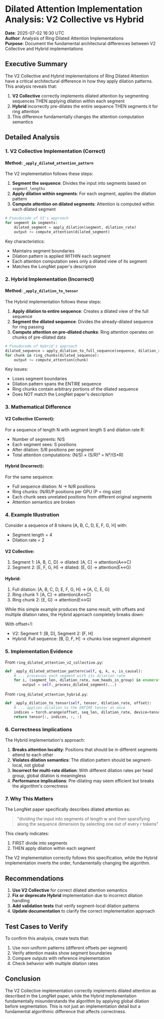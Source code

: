 # Dilated Attention Implementation Analysis: V2 Collective vs Hybrid

**Date**: 2025-07-02 16:30 UTC  
**Author**: Analysis of Ring Dilated Attention Implementations  
**Purpose**: Document the fundamental architectural differences between V2 Collective and Hybrid implementations

## Executive Summary

The V2 Collective and Hybrid implementations of Ring Dilated Attention have a critical architectural difference in how they apply dilation patterns. This analysis reveals that:

1. **V2 Collective** correctly implements dilated attention by segmenting sequences THEN applying dilation within each segment
2. **Hybrid** incorrectly pre-dilates the entire sequence THEN segments it for ring attention
3. This difference fundamentally changes the attention computation semantics

## Detailed Analysis

### 1. V2 Collective Implementation (Correct)

#### Method: `_apply_dilated_attention_pattern`

The V2 implementation follows these steps:

1. **Segment the sequence**: Divides the input into segments based on `segment_lengths`
2. **Apply dilation within segments**: For each segment, applies the dilation pattern
3. **Compute attention on dilated segments**: Attention is computed within each dilated segment

```python
# Pseudocode of V2's approach
for segment in segments:
    dilated_segment = apply_dilation(segment, dilation_rate)
    output += compute_attention(dilated_segment)
```

Key characteristics:
- Maintains segment boundaries
- Dilation pattern is applied WITHIN each segment
- Each attention computation sees only a dilated view of its segment
- Matches the LongNet paper's description

### 2. Hybrid Implementation (Incorrect)

#### Method: `_apply_dilation_to_tensor`

The Hybrid implementation follows these steps:

1. **Apply dilation to entire sequence**: Creates a dilated view of the full sequence
2. **Segment the dilated sequence**: Divides the already-dilated sequence for ring passing
3. **Compute attention on pre-dilated chunks**: Ring attention operates on chunks of pre-dilated data

```python
# Pseudocode of Hybrid's approach
dilated_sequence = apply_dilation_to_full_sequence(sequence, dilation_rate)
for chunk in ring_chunks(dilated_sequence):
    output += compute_attention(chunk)
```

Key issues:
- Loses segment boundaries
- Dilation pattern spans the ENTIRE sequence
- Ring chunks contain arbitrary portions of the dilated sequence
- Does NOT match the LongNet paper's description

### 3. Mathematical Difference

#### V2 Collective (Correct):
For a sequence of length N with segment length S and dilation rate R:
- Number of segments: N/S
- Each segment sees: S positions
- After dilation: S/R positions per segment
- Total attention computations: (N/S) × (S/R)² = N²/(S×R)

#### Hybrid (Incorrect):
For the same sequence:
- Full sequence dilation: N → N/R positions
- Ring chunks: (N/R)/P positions per GPU (P = ring size)
- Each chunk sees unrelated positions from different original segments
- Attention semantics are broken

### 4. Example Illustration

Consider a sequence of 8 tokens [A, B, C, D, E, F, G, H] with:
- Segment length = 4
- Dilation rate = 2

#### V2 Collective:
1. Segment 1: [A, B, C, D] → dilated: [A, C] → attention(A↔C)
2. Segment 2: [E, F, G, H] → dilated: [E, G] → attention(E↔G)

#### Hybrid:
1. Full dilation: [A, B, C, D, E, F, G, H] → [A, C, E, G]
2. Ring chunk 1: [A, C] → attention(A↔C)
3. Ring chunk 2: [E, G] → attention(E↔G)

While this simple example produces the same result, with offsets and multiple dilation rates, the Hybrid approach completely breaks down:

With offset=1:
- V2: Segment 1: [B, D], Segment 2: [F, H]
- Hybrid: Full sequence: [B, D, F, H] → chunks lose segment alignment

### 5. Implementation Evidence

From `ring_dilated_attention_v2_collective.py`:
```python
def _apply_dilated_attention_pattern(self, q, k, v, is_causal):
    # ... processes each segment with its dilation rate
    for i, (segment_len, dilation_rate, num_heads_in_group) in enumerate(...):
        output = self._process_dilated_segment(...)
```

From `ring_dilated_attention_hybrid.py`:
```python
def _apply_dilation_to_tensor(self, tensor, dilation_rate, offset):
    # ... applies dilation to the ENTIRE tensor at once
    indices = torch.arange(offset, seq_len, dilation_rate, device=tensor.device)
    return tensor[:, indices, :, :]
```

### 6. Correctness Implications

The Hybrid implementation's approach:
1. **Breaks attention locality**: Positions that should be in different segments attend to each other
2. **Violates dilation semantics**: The dilation pattern should be segment-local, not global
3. **Incorrect for multi-rate dilation**: With different dilation rates per head group, global dilation is meaningless
4. **Performance implications**: Pre-dilating may seem efficient but breaks the algorithm's correctness

### 7. Why This Matters

The LongNet paper specifically describes dilated attention as:
> "dividing the input into segments of length w and then sparsifying along the sequence dimension by selecting one out of every r tokens"

This clearly indicates:
1. FIRST divide into segments
2. THEN apply dilation within each segment

The V2 implementation correctly follows this specification, while the Hybrid implementation inverts the order, fundamentally changing the algorithm.

## Recommendations

1. **Use V2 Collective** for correct dilated attention semantics
2. **Fix or deprecate Hybrid** implementation due to incorrect dilation handling
3. **Add validation tests** that verify segment-local dilation patterns
4. **Update documentation** to clarify the correct implementation approach

## Test Cases to Verify

To confirm this analysis, create tests that:
1. Use non-uniform patterns (different offsets per segment)
2. Verify attention masks show segment boundaries
3. Compare outputs with reference implementation
4. Check behavior with multiple dilation rates

## Conclusion

The V2 Collective implementation correctly implements dilated attention as described in the LongNet paper, while the Hybrid implementation fundamentally misunderstands the algorithm by applying global dilation before segmentation. This is not just an implementation detail but a fundamental algorithmic difference that affects correctness.